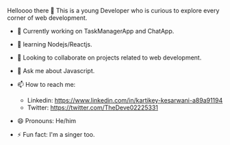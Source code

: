  Helloooo there 👋
 This is a young Developer who is curious to explore every corner of web development.

- 🔭 Currently working on TaskManagerApp and ChatApp.
- 🌱 learning Nodejs/Reactjs.
- 👯 Looking to collaborate on projects related to web development.
- 💬 Ask me about Javascript.
- 📫 How to reach me:
     - Linkedin: https://www.linkedin.com/in/kartikey-kesarwani-a89a91194
     - Twitter:  https://twitter.com/TheDeve02225331
                  
- 😄 Pronouns: He/him
- ⚡ Fun fact: I'm a singer too.

